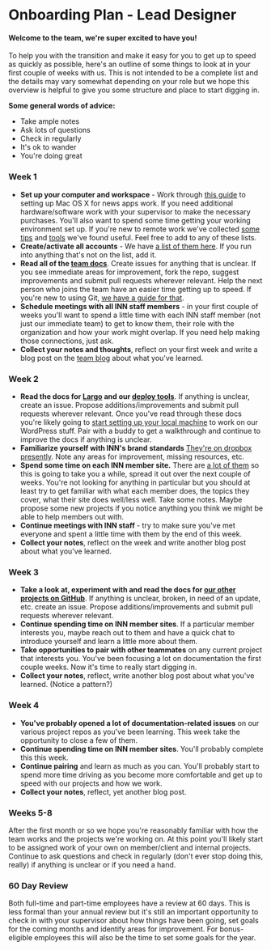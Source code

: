 # Onboarding Plan - Lead Designer

#### Welcome to the team, we're super excited to have you!

To help you with the transition and make it easy for you to get up to speed as quickly as possible, here's an outline of some things to look at in your first couple of weeks with us. This is not intended to be a complete list and the details may vary somewhat depending on your role but we hope this overview is helpful to give you some structure and place to start digging in. 

**Some general words of advice:**

- Take ample notes
- Ask lots of questions
- Check in regularly
- It's ok to wander
- You're doing great


### Week 1

- **Set up your computer and workspace** - Work through [this guide](/staffing/onboarding/os-x-setup.md) to setting up Mac OS X for news apps work. If you need additional hardware/software work with your supervisor to make the necessary purchases. You'll also want to spend some time getting your working environment set up. If you're new to remote work we've collected [some tips](/how-we-work/remote-work.md) and [tools](/how-we-work/tools.md) we've found useful. Feel free to add to any of these lists.
- **Create/activate all accounts** - We have [a list of them here](/staffing/onboarding/accounts.md). If you run into anything that's not on the list, add it.
- **Read all of the [team docs](http://github.com/inn/docs)**. Create issues for anything that is unclear. If you see immediate areas for improvement, fork the repo, suggest improvements and submit pull requests wherever relevant. Help the next person who joins the team have an easier time getting up to speed. If you're new to using Git, [we have a guide for that](/how-to-work-with-us/via-github.md).
- **Schedule meetings with all INN staff members** - in your first couple of weeks you'll want to spend a little time with each INN staff member (not just our immediate team) to get to know them, their role with the organization and how your work might overlap. If you need help making those connections, just ask.
- **Collect your notes and thoughts**, reflect on your first week and write a blog post on the [team blog](http://nerds.inn.org) about what you've learned.

### Week 2

- **Read the docs for [Largo](http://largo.readthedocs.org) and our [deploy tools](https://github.com/INN/deploy-tools)**. If anything is unclear, create an issue. Propose additions/improvements and submit pull requests wherever relevant. Once you've read through these docs you're likely going to [start setting up your local machine](/projects/largo/umbrella-setup.md) to work on our WordPress stuff. Pair with a buddy to get a walkthrough and continue to improve the docs if anything is unclear.
- **Familiarize yourself with INN's brand standards** [They're on dropbox presently](https://www.dropbox.com/sh/56v93htvxdjkb2w/AACCuFMkIhztqWsBncvMT_rTa?dl=0). Note any areas for improvement, missing resources, etc.
- **Spend some time on each INN member site.** There are [a lot of them](http://inn.org/members) so this is going to take you a while, spread it out over the next couple of weeks. You're not looking for anything in particular but you should at least try to get familiar with what each member does, the topics they cover, what their site does well/less well. Take some notes. Maybe propose some new projects if you notice anything you think we might be able to help members out with.
- **Continue meetings with INN staff** - try to make sure you've met everyone and spent a little time with them by the end of this week.
- **Collect your notes**, reflect on the week and write another blog post about what you've learned.

### Week 3

- **Take a look at, experiment with and read the docs for [our other projects on GitHub](https://github.com/INN)**. If anything is unclear, broken, in need of an update, etc. create an issue. Propose additions/improvements and submit pull requests wherever relevant.
- **Continue spending time on INN member sites**. If a particular member interests you, maybe reach out to them and have a quick chat to introduce yourself and learn a little more about them.
- **Take opportunities to pair with other teammates** on any current project that interests you. You've been focusing a lot on documentation the first couple weeks. Now it's time to really start digging in.
- **Collect your notes**, reflect, write another blog post about what you've learned. (Notice a pattern?)

### Week 4

- **You've probably opened a lot of documentation-related issues** on our various project repos as you've been learning. This week take the opportunity to close a few of them.
- **Continue spending time on INN member sites**. You'll probably complete this this week.
- **Continue pairing** and learn as much as you can. You'll probably start to spend more time driving as you become more comfortable and get up to speed with our projects and how we work.
- **Collect your notes**, reflect, yet another blog post.

### Weeks 5-8

After the first month or so we hope you're reasonably familiar with how the team works and the projects we're working on. At this point you'll likely start to be assigned work of your own on member/client and internal projects. Continue to ask questions and check in regularly (don't ever stop doing this, really) if anything is unclear or if you need a hand.

### 60 Day Review

Both full-time and part-time employees have a review at 60 days. This is less formal than your annual review but it's still an important opportunity to check in with your supervisor about how things have been going, set goals for the coming months and identify areas for improvement. For bonus-eligible employees this will also be the time to set some goals for the year.

